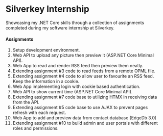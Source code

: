 # Silverkey Internship
Showcasing my .NET Core skills through a collection of assignments completed during my software internship at Silverkey.

#### Assignments 
1.  Setup development environment.
2.  Web API to upload any picture then preview it (ASP.NET Core Minimal API).
3.  Web App to read and render RSS feed then preview them neatly.
4.  Extending assignment #3 code to read feeds from a remote OPML file.
5.  Extending assignment #4 code to allow user to favourite an RSS feed. Keep the information in a cookie.
6.  Web App implementing login with cookie based authentication.
7.  Web API to show current time (ASP.NET Core Minimal API).
8.  Extending assignment #7 code base to utilizing HTMX in receiving data from the API.
9.  Extending assignment #5 code base to use AJAX to prevent pages refresh with each request.
10. Web App to add and preview data from contact database (EdgeDb 3.0)
11. Extending assignment #10 to build admin and user portals with different roles and permissions.
